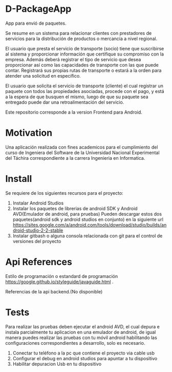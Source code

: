 # D-PackageApp
App para envió de paquetes.

Se resume en un sistema para relacionar clientes con prestadores de servicios para la distribución de productos o mercancía a nivel regional.

El usuario que presta el servicio de transporte (socio) tiene que suscribirse al sistema y proporcionar información que certifique su compromiso con la empresa. Además deberá registrar el tipo de servicio que desea proporcionar así como las capacidades de transporte con las que puede contar. Registrará sus propias rutas de transporte o estará a la orden para atender una solicitud en específico.

El usuario que solicita el servicio de transporte (cliente) el cual registrar un paquete con todos las propiedades asociadas, procede con el pago, y está a la espera de que busquen el mismo, luego de que su paquete sea entregado puede dar una retroalimentación del servicio.

Este repositorio corresponde a la version Frontend para Android.

# Motivation

Una aplicación realizada con fines academicos para el cumplimiento del curso de Ingeniera del Software de la Universidad Nacional Experimental del Táchira correspondiente a la carrera Ingenieria en Informatica.

# Install

Se requiere de los siguientes recursos para el proyecto: 

  1.  Instalar Android Studios
  2.  Instalar los paquetes de librerias de android SDK y Android AVD(Emulador de android, para pruebas)
     Pueden descargar estos dos paquetes(android sdk y android studios en conjunto) en la siguiente url         https://sites.google.com/a/android.com/tools/download/studio/builds/android-studio-2-2-stable
  3.  Instalar gitbash o alguna consola relacionada con git para el control de versiones del proyecto
  
# Api References

Estilo de programación o estandard de programación https://google.github.io/styleguide/javaguide.html .

Referencias de la api backend.(No disponible)

# Tests

Para realizar las pruebas deben ejecutar el android AVD, el cual depura e instala parcialmente tu aplicacion en una emulador de android, de igual manera puedes realizar las pruebas con tu móvil android habilitando las configuraciones correspondientes a desarrollo, solo es necesario.

  1.  Conectar tu teléfono a la pc que contiene el proyecto via cable usb
  2.  Configurar el debug en android studios para apuntar a tu dispositivo
  3.  Habilitar depuracion Usb en tu dispositivo
